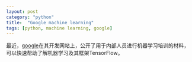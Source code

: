 ```yaml
---
layout: post
category: "python"
title:  "Google machine learning"
tags: [python, machine learning, google]
---
```


最近，[google](https://developers.google.com/machine-learning/crash-course)在其开发网站上，公开了用于内部人员进行机器学习培训的材料，可以快速帮助了解机器学习及其框架TensorFlow。